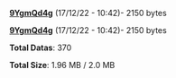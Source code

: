 [**9YgmQd4g**](/data/9YgmQd4g.txt) (17/12/22 - 10:42)- 2150 bytes

[**9YgmQd4g**](/data/9YgmQd4g.txt) (17/12/22 - 10:42)- 2150 bytes

**Total Datas**: 370

**Total Size**: 1.96 MB / 2.0 MB